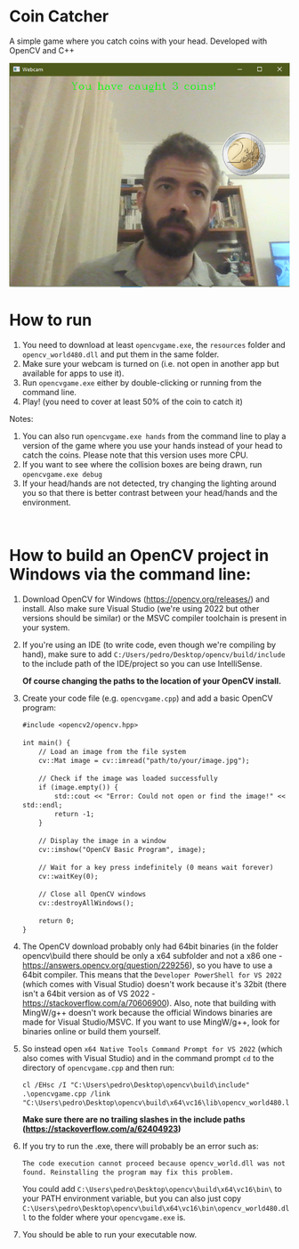 # Coin Catcher

A simple game where you catch coins with your head. Developed with OpenCV and C++

![preview](preview.png "Preview")

# How to run

1. You need to download at least `opencvgame.exe`, the `resources` folder and `opencv_world480.dll` and put them in the same folder.
2. Make sure your webcam is turned on (i.e. not open in another app but available for apps to use it).
3. Run `opencvgame.exe` either by double-clicking or running from the command line.
4. Play! (you need to cover at least 50% of the coin to catch it)

Notes:
1. You can also run `opencvgame.exe hands` from the command line to play a version of the game where you use your hands instead of your head to catch the coins. Please note that this version uses more CPU.
5. If you want to see where the collision boxes are being drawn, run `opencvgame.exe debug`
6. If your head/hands are not detected, try changing the lighting around you so that there is better contrast between your head/hands and the environment.

<br/>

# How to build an OpenCV project in Windows via the command line:

1. Download OpenCV for Windows (https://opencv.org/releases/) and install. Also make sure Visual Studio (we're using 2022 but other versions should be similar) or the MSVC compiler toolchain is present in your system.

2. If you're using an IDE (to write code, even though we're compiling by hand), make sure to add `C:/Users/pedro/Desktop/opencv/build/include` to the include path of the IDE/project so you can use IntelliSense.

    **Of course changing the paths to the location of your OpenCV install.**

3. Create your code file (e.g. `opencvgame.cpp`) and add a basic OpenCV program: 

    ```
    #include <opencv2/opencv.hpp>

    int main() {
        // Load an image from the file system
        cv::Mat image = cv::imread("path/to/your/image.jpg");

        // Check if the image was loaded successfully
        if (image.empty()) {
            std::cout << "Error: Could not open or find the image!" << std::endl;
            return -1;
        }

        // Display the image in a window
        cv::imshow("OpenCV Basic Program", image);

        // Wait for a key press indefinitely (0 means wait forever)
        cv::waitKey(0);

        // Close all OpenCV windows
        cv::destroyAllWindows();

        return 0;
    }
    ```

4. The OpenCV download probably only had 64bit binaries (in the folder opencv\build there should be only a x64 subfolder and not a x86 one - https://answers.opencv.org/question/229256), so you have to use a 64bit compiler. This means that the `Developer PowerShell for VS 2022` (which comes with Visual Studio) doesn't work because it's 32bit (there isn't a 64bit version as of VS 2022 - https://stackoverflow.com/a/70606900). Also, note that building with MingW/g++ doesn't work because the official Windows binaries are made for Visual Studio/MSVC. If you want to use MingW/g++, look for binaries online or build them yourself.

5. So instead open `x64 Native Tools Command Prompt for VS 2022` (which also comes with Visual Studio) and in the command prompt `cd` to the directory of `opencvgame.cpp` and then run:

    ```
    cl /EHsc /I "C:\Users\pedro\Desktop\opencv\build\include" .\opencvgame.cpp /link "C:\Users\pedro\Desktop\opencv\build\x64\vc16\lib\opencv_world480.lib"
    ```

    **Make sure there are no trailing slashes in the include paths (https://stackoverflow.com/a/62404923)**

6. If you try to run the .exe, there will probably be an error such as:

    ```
    The code execution cannot proceed because opencv_world.dll was not found. Reinstalling the program may fix this problem.
    ```
    You could add `C:\Users\pedro\Desktop\opencv\build\x64\vc16\bin\` to your PATH environment variable, but you can also just copy `C:\Users\pedro\Desktop\opencv\build\x64\vc16\bin\opencv_world480.dll` to the folder where your `opencvgame.exe` is.

7. You should be able to run your executable now.